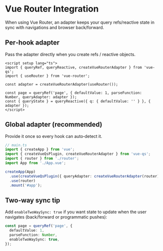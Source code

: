# Vue Router Integration

When using Vue Router, an adapter keeps your query refs/reactive state in sync with navigations and browser back/forward.

## Per‑hook adapter

Pass the adapter directly when you create refs / reactive objects.

```vue
<script setup lang="ts">
import { queryRef, queryReactive, createVueRouterAdapter } from 'vue-qs';
import { useRouter } from 'vue-router';

const adapter = createVueRouterAdapter(useRouter());

const page = queryRef('page', { defaultValue: 1, parseFunction: Number, queryAdapter: adapter });
const { queryState } = queryReactive({ q: { defaultValue: '' } }, { adapter });
</script>
```

## Global adapter (recommended)

Provide it once so every hook can auto‑detect it.

```ts
// main.ts
import { createApp } from 'vue';
import { createVueQsPlugin, createVueRouterAdapter } from 'vue-qs';
import { router } from './router';
import App from './App.vue';

createApp(App)
  .use(createVueQsPlugin({ queryAdapter: createVueRouterAdapter(router) }))
  .use(router)
  .mount('#app');
```

## Two‑way sync tip

Add `enableTwoWaySync: true` if you want state to update when the user navigates (back/forward or programmatic pushes):

```ts
const page = queryRef('page', {
  defaultValue: 1,
  parseFunction: Number,
  enableTwoWaySync: true,
});
```
